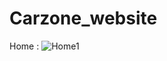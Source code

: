 # Carzone_website
Home : 
![Home1](https://user-images.githubusercontent.com/88634867/144065905-a64c8c09-ad1d-4a25-9dab-e34c317f00d6.png)
